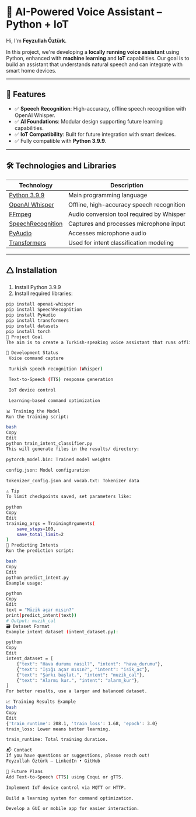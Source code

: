 # 🧠 AI-Powered Voice Assistant – Python + IoT

Hi, I'm **Feyzullah Öztürk**.

In this project, we're developing a **locally running voice assistant** using Python, enhanced with **machine learning** and **IoT** capabilities. Our goal is to build an assistant that understands natural speech and can integrate with smart home devices.

---

## 🚀 Features

- ✅ **Speech Recognition**: High-accuracy, offline speech recognition with OpenAI Whisper.
- ✅ **AI Foundations**: Modular design supporting future learning capabilities.
- ✅ **IoT Compatibility**: Built for future integration with smart devices.
- ✅ Fully compatible with **Python 3.9.9**.

---

## 🛠 Technologies and Libraries

| Technology                                                           | Description                                                                 |
|----------------------------------------------------------------------|-----------------------------------------------------------------------------|
| [Python 3.9.9](https://www.python.org/downloads/release/python-399/) | Main programming language                                                   |
| [OpenAI Whisper](https://github.com/openai/whisper)                  | Offline, high-accuracy speech recognition                                  |
| [FFmpeg](https://www.gyan.dev/ffmpeg/builds/)                        | Audio conversion tool required by Whisper                                  |
| [SpeechRecognition](https://pypi.org/project/SpeechRecognition/)     | Captures and processes microphone input                                    |
| [PyAudio](https://pypi.org/project/PyAudio/)                         | Accesses microphone audio                                                  |
| [Transformers](https://huggingface.co/docs/transformers/index)      | Used for intent classification modeling                                    |

---

## 🛆 Installation

1. Install Python 3.9.9
2. Install required libraries:

```bash
pip install openai-whisper
pip install SpeechRecognition
pip install PyAudio
pip install transformers
pip install datasets
pip install torch
🎯 Project Goal
The aim is to create a Turkish-speaking voice assistant that runs offline, can be extended with machine learning, and controls IoT devices.

🧪 Development Status
 Voice command capture

 Turkish speech recognition (Whisper)

 Text-to-Speech (TTS) response generation

 IoT device control

 Learning-based command optimization

📊 Training the Model
Run the training script:

bash
Copy
Edit
python train_intent_classifier.py
This will generate files in the results/ directory:

pytorch_model.bin: Trained model weights

config.json: Model configuration

tokenizer_config.json and vocab.txt: Tokenizer data

⚠️ Tip
To limit checkpoints saved, set parameters like:

python
Copy
Edit
training_args = TrainingArguments(
    save_steps=100,
    save_total_limit=2
)
🔎 Predicting Intents
Run the prediction script:

bash
Copy
Edit
python predict_intent.py
Example usage:

python
Copy
Edit
text = "Müzik açar mısın?"
print(predict_intent(text))
# Output: muzik_cal
🗃 Dataset Format
Example intent dataset (intent_dataset.py):

python
Copy
Edit
intent_dataset = [
    {"text": "Hava durumu nasıl?", "intent": "hava_durumu"},
    {"text": "Işığı açar mısın?", "intent": "isik_ac"},
    {"text": "Şarkı başlat.", "intent": "muzik_cal"},
    {"text": "Alarmı kur.", "intent": "alarm_kur"},
]
For better results, use a larger and balanced dataset.

📈 Training Results Example
bash
Copy
Edit
{'train_runtime': 208.1, 'train_loss': 1.68, 'epoch': 3.0}
train_loss: Lower means better learning.

train_runtime: Total training duration.

📬 Contact
If you have questions or suggestions, please reach out!
Feyzullah Öztürk — LinkedIn • GitHub

🧠 Future Plans
Add Text-to-Speech (TTS) using Coqui or gTTS.

Implement IoT device control via MQTT or HTTP.

Build a learning system for command optimization.

Develop a GUI or mobile app for easier interaction.

